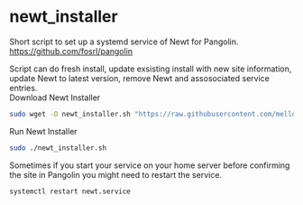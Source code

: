# newt_installer
Short script to set up a systemd service of Newt for Pangolin.    
https://github.com/fosrl/pangolin

Script can do fresh install, update exsisting install with new site information, update Newt to latest version, remove Newt and assosociated service entries.  
Download Newt Installer
```bash
sudo wget -O newt_installer.sh "https://raw.githubusercontent.com/mellow65/newt_installer/refs/heads/main/newt_installer.sh" && sudo chmod +x ./newt_installer.sh
```

Run Newt Installer
```bash
sudo ./newt_installer.sh
```

Sometimes if you start your service on your home server before confirming the site in Pangolin you might need to restart the service.
```bash
systemctl restart newt.service
```
